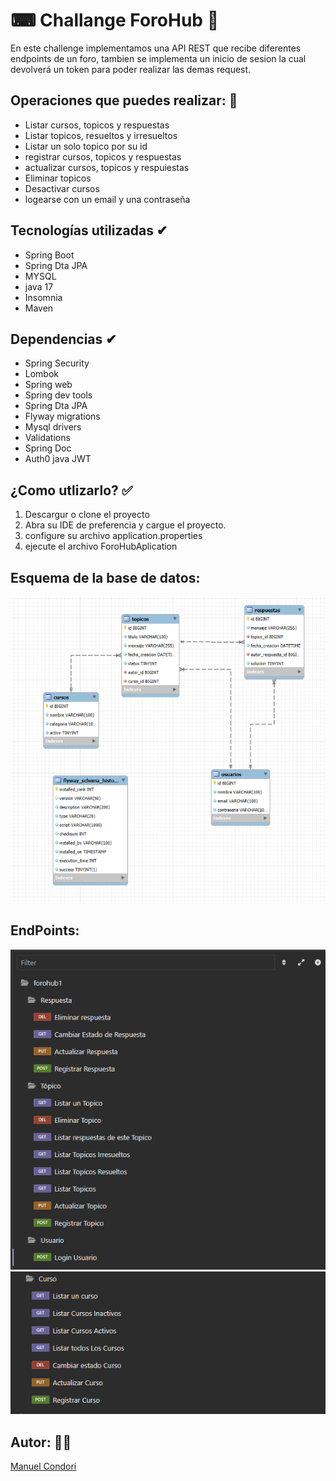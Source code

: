 # ⌨ Challange ForoHub 📝
En este challenge implementamos una API REST que recibe
diferentes endpoints de un foro, tambien se implementa 
un inicio de sesion la cual devolverá un token para poder 
realizar las demas request.

## Operaciones que puedes realizar: 📎

* Listar cursos, topicos y respuestas
* Listar topicos, resueltos y irresueltos
* Listar un solo topico por su id
* registrar cursos, topicos y respuestas
* actualizar cursos, topicos y respuiestas
* Eliminar topicos
* Desactivar cursos
* logearse con un email y una contraseña


## Tecnologías utilizadas ✔
- Spring Boot
- Spring Dta JPA
- MYSQL
- java 17
- Insomnia
- Maven

## Dependencias ✔
- Spring Security
- Lombok
- Spring web
- Spring dev tools
- Spring Dta JPA
- Flyway migrations
- Mysql drivers
- Validations
- Spring Doc
- Auth0 java JWT


## ¿Como utlizarlo? ✅
1. Descargur o clone el proyecto
2. Abra su IDE de preferencia y cargue el proyecto.
3. configure su archivo application.properties
4. ejecute el archivo ForoHubAplication

## Esquema de la base de datos:
![imágenes del esquema de la  bd](src/main/resources/imagenes/imagen3.PNG)

## EndPoints:
![imágenes de los endpoints](src/main/resources/imagenes/imagen1.PNG)
![imágenes de los endpints](src/main/resources/imagenes/imagen2.PNG)


## Autor: 👨‍💻
[Manuel Condori](https://github.com/M4nu007)

